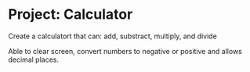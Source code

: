 # Project: Calculator

Create a calculatort that can: add, substract, multiply, and divide

Able to clear screen, convert numbers to negative or positive and allows decimal places.
